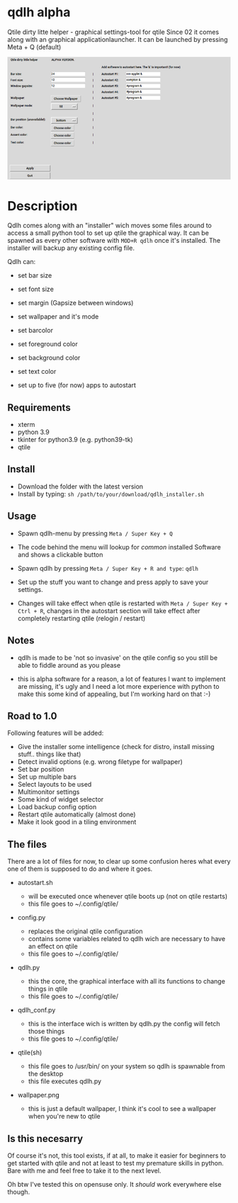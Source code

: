 # qdlh alpha
Qtile dirty litte helper - graphical settings-tool for qtile
Since 02 it comes along with an graphical applicationlauncher. It can be launched by pressing Meta + Q (default)


![qdlh 0.1](https://github.com/Barba-Q/qdlh/blob/main/qdlh01.png)

# Description
Qdlh comes along with an "installer" wich moves some files around to access a small python tool to set up qtile the graphical way.
It can be spawned as every other software with `MOD+R qdlh` once it's installed. 
The installer will backup any existing config file.

Qdlh can:
- set bar size
- set font size
- set margin (Gapsize between windows)
- set wallpaper and it's mode
- set barcolor
- set foreground color
- set background color
- set text color

- set up to five (for now) apps to autostart



## Requirements
- xterm
- python 3.9
- tkinter for python3.9 (e.g. python39-tk)
- qtile



## Install
- Download the folder with the latest version
- Install by typing: 
				```sh /path/to/your/download/qdlh_installer.sh```


## Usage
-	Spawn qdlh-menu by pressing `Meta / Super Key + Q`
-	The code behind the menu will lookup for _common_ installed Software and shows a clickable button 


-	Spawn qdlh by pressing `Meta / Super Key + R and type`:
				```qdlh```

-	Set up the stuff you want to change and press apply to save your settings.

-	Changes will take effect when qtile is restarted with `Meta / Super Key + Ctrl + R`, changes in the autostart section 
will take effect after completely restarting qtile (relogin / restart)

## Notes

- 	qdlh is made to be 'not so invasive' on the qtile config so you still be able to fiddle 
	around as you please
  
- this is alpha software for a reason, a lot of features I want to implement are missing, it's ugly and I need a lot more experience with python to 
make this some kind of appealing, but I'm working hard on that :-)
	

## Road to 1.0
Following features will be added:
- Give the installer some intelligence (check for distro, install missing stuff.. things like that)
- Detect invalid options (e.g. wrong filetype for wallpaper)
- Set bar position
- Set up multiple bars
- Select layouts to be used
- Multimonitor settings
- Some kind of widget selector
- Load backup config option
- Restart qtile automatically (almost done)
- Make it look good in a tiling environment


## The files

There are a lot of files for now, to clear up some confusion heres what every one of them is supposed to do and where it goes.

- autostart.sh
	- will be executed once whenever qtile boots up (not on qtile restarts)
	- this file goes to ~/.config/qtile/
	
- config.py
	- replaces the original qtile configuration
	- contains some variables related to qdlh wich are necessary to have an effect on qtile
	- this file goes to ~/.config/qtile/

- qdlh.py
	- this the core, the graphical interface with all its functions to change things in qtile
	- this file goes to ~/.config/qtile/
	
- qdlh_conf.py
	- this is the interface wich is written by qdlh.py the config will fetch those things
	- this file goes to ~/.config/qtile/
	
- qtile(sh)
	- this file goes to /usr/bin/ on your system so qdlh is spawnable from the desktop
	- this file executes qdlh.py

- wallpaper.png
	- this is just a default wallpaper, I think it's cool to see a wallpaper when you're new to qtile
  
  
## Is this necesarry

Of course it's not, this tool exists, if at all, to make it easier for beginners to get started with qtile and not at least to test my premature skills in python.
Bare with me and feel free to take it to the next level.

Oh btw I've tested this on opensuse only. It _should_ work everywhere else though.

